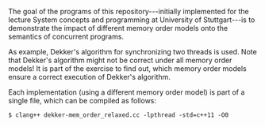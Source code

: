 The goal of the programs of this repository---initially implemented for the lecture System concepts and programming at University of Stuttgart---is to demonstrate the impact of different memory order models onto the semantics of concurrent programs.

As example, Dekker's algorithm for synchronizing two threads is used. Note that Dekker's algorithm might not be correct under all memory order models! It is part of the exercise to find out, which memory order models ensure a correct execution of Dekker's algorithm.

Each implementation (using a different memory order model) is part of a single file, which can be compiled as follows:

```
$ clang++ dekker-mem_order_relaxed.cc -lpthread -std=c++11 -O0
```
